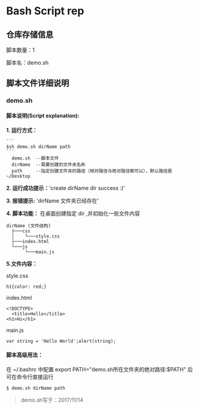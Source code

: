 # Bash Script rep

## 仓库存储信息
脚本数量：1

脚本名：demo.sh

## 脚本文件详细说明 

### demo.sh 

#### 脚本说明(Script explanation):
    
**1. 运行方式：**

    ```
    $sh demo.sh dirName path
    ```
      demo.sh  --脚本文件
      dirName  --需要创建的文件夹名称
      path     --指定创建文件夹的路径（相对路径与绝对路径都可以），默认路径是 ~/Desktop

**2. 运行成功提示：**'create dirName dir success :)'

**3. 报错提示:** 'dirName 文件夹已经存在' 
  
**4. 脚本功能：** 在桌面创建指定 dir ,并初始化一些文件内容
   
    dirName (文件结构)
      ├───css
      │    └───style.css
      ├───index.html
      └───js
           └───main.js
           
**5.文件内容：**

style.css
    
    h1{color: red;}
index.html

    <!DOCTYPE>
      <title>Hello</title>
    <h1>Hi</h1>
main.js

    var string = 'Hello World';alert(string);

#### 脚本高级用法：
  在 ~/.bashrc 中配置 export PATH="demo.sh所在文件夹的绝对路径:$PATH" 后可在命令行直接运行 
  ```
  $ demo.sh dirName path
  ```


>demo.sh写于：2017/11/14
  
